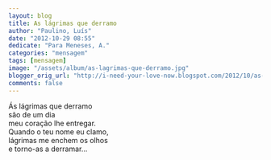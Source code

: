 ```yaml
---
layout: blog
title: As lágrimas que derramo
author: "Paulino, Luís"
date: "2012-10-29 08:55"
dedicate: "Para Meneses, A."
categories: "mensagem"
tags: [mensagem]
image: "/assets/album/as-lagrimas-que-derramo.jpg"
blogger_orig_url: "http://i-need-your-love-now.blogspot.com/2012/10/as-lagrimas-que-eu-derramo-de-um-dia.html"
comments: false
---
```

Ás lágrimas que derramo\
são de um dia\
meu coração lhe entregar.\
Quando o teu nome eu clamo,\
lágrimas me enchem os olhos\
e torno-as a derramar...
